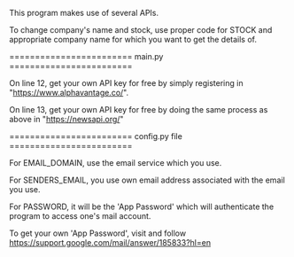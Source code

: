 This program makes use of several APIs.

To change company's name and stock, use proper code for STOCK and appropriate company name for which you want to get the details of. 

======================== main.py ========================

On line 12, get your own API key for free by simply registering in "https://www.alphavantage.co/".

On line 13, get your own API key for free by doing the same process as above in "https://newsapi.org/"

======================== config.py file ========================

For EMAIL_DOMAIN, use the email service which you use.

For SENDERS_EMAIL, you use own email address associated with the email you use.

For PASSWORD, it will be the 'App Password' which will authenticate the program to access one's mail account.

To get your own 'App Password', visit and follow https://support.google.com/mail/answer/185833?hl=en
